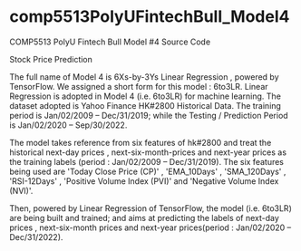 # comp5513PolyUFintechBull_Model4
COMP5513 PolyU Fintech Bull Model #4 Source Code

Stock Price Prediction

The full name of Model 4 is 6Xs-by-3Ys Linear Regression , powered by TensorFlow. We assigned a short form for this model : 6to3LR. Linear Regression is adopted in Model 4 (i.e. 6to3LR) for machine learning. The dataset adopted is Yahoo Finance HK#2800 Historical Data. The training period is Jan/02/2009 – Dec/31/2019; while the Testing / Prediction Period is Jan/02/2020 – Sep/30/2022.

The model takes reference from six features of hk#2800 and treat the historical next-day prices , next-six-month-prices and next-year prices as the training labels (period : Jan/02/2009 – Dec/31/2019). The six features being used are 'Today Close Price (CP)' , 'EMA_10Days' , 'SMA_120Days' , 'RSI-12Days' , 'Positive Volume Index (PVI)' and 'Negative Volume Index (NVI)'. 

Then, powered by Linear Regression of TensorFlow, the model (i.e. 6to3LR) are being built and trained; and aims at predicting the labels of next-day prices , next-six-month prices and next-year prices(period : Jan/02/2020 – Dec/31/2022).

